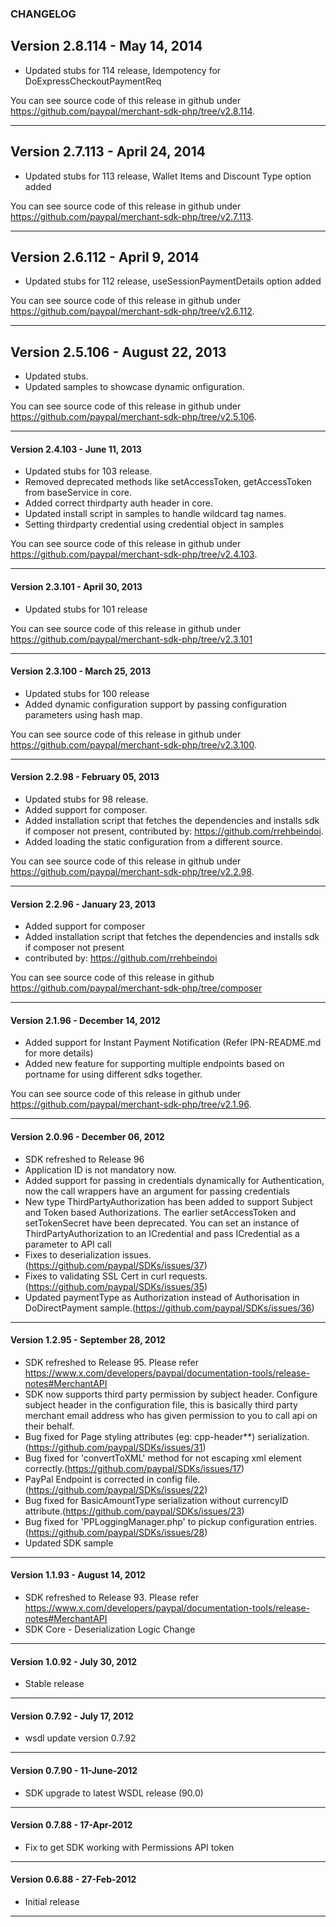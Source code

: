### CHANGELOG

## Version 2.8.114 - May 14, 2014

  - Updated stubs for 114 release, Idempotency for DoExpressCheckoutPaymentReq

You can see source code of this release in github under https://github.com/paypal/merchant-sdk-php/tree/v2.8.114.

--------------------------------------------------------------------------------------------------

## Version 2.7.113 - April 24, 2014

  - Updated stubs for 113 release, Wallet Items and Discount Type option added

You can see source code of this release in github under https://github.com/paypal/merchant-sdk-php/tree/v2.7.113.

--------------------------------------------------------------------------------------------------

## Version 2.6.112 - April 9, 2014
 
   - Updated stubs for 112 release, useSessionPaymentDetails option added
	
You can see source code of this release in github under https://github.com/paypal/merchant-sdk-php/tree/v2.6.112.

--------------------------------------------------------------------------------------------------

## Version 2.5.106 - August 22, 2013
 
   - Updated stubs.
   - Updated samples to showcase dynamic onfiguration.
	
	
You can see source code of this release in github under https://github.com/paypal/merchant-sdk-php/tree/v2.5.106.

--------------------------------------------------------------------------------------------------

#### Version 2.4.103 - June 11, 2013
 
   - Updated stubs for 103 release.
   - Removed deprecated methods like setAccessToken, getAccessToken from baseService in core.
   - Added correct thirdparty auth header in core.
   - Updated install script in samples to handle wildcard tag names. 
   - Setting thirdparty credential using credential object in samples
	
	
You can see source code of this release in github under https://github.com/paypal/merchant-sdk-php/tree/v2.4.103.

--------------------------------------------------------------------------------------------------

#### Version 2.3.101 - April 30, 2013

   - Updated stubs for 101 release

You can see source code of this release in github under https://github.com/paypal/merchant-sdk-php/tree/v2.3.101

--------------------------------------------------------------------------------------------------

#### Version 2.3.100 - March 25, 2013

   - Updated stubs for 100 release
   - Added dynamic configuration support by passing configuration parameters using hash map.
	
You can see source code of this release in github under https://github.com/paypal/merchant-sdk-php/tree/v2.3.100.

--------------------------------------------------------------------------------------------------

#### Version 2.2.98 - February 05, 2013

   - Updated stubs for 98 release.
   - Added support for composer.
   - Added installation script that fetches the dependencies and installs sdk if composer not present, contributed by: https://github.com/rrehbeindoi.
   - Added loading the static configuration from a different source.
	
You can see source code of this release in github under https://github.com/paypal/merchant-sdk-php/tree/v2.2.98.

--------------------------------------------------------------------------------------------------

#### Version 2.2.96 - January 23, 2013

   - Added support for composer
   - Added installation script that fetches the dependencies and installs sdk if composer not present
   - contributed by:  https://github.com/rrehbeindoi
	
You can see source code of this release in github https://github.com/paypal/merchant-sdk-php/tree/composer

--------------------------------------------------------------------------------------------------

#### Version 2.1.96 - December 14, 2012

   - Added support for Instant Payment Notification (Refer IPN-README.md for more details)
   - Added new feature for supporting multiple endpoints based on portname for using different sdks together.
	
You can see source code of this release in github under https://github.com/paypal/merchant-sdk-php/tree/v2.1.96.

--------------------------------------------------------------------------------------------------

#### Version 2.0.96 - December 06, 2012

   - SDK refreshed to Release 96
   - Application ID is not mandatory now.
   - Added support for passing in credentials dynamically for Authentication, now the call 
     wrappers have an argument for passing credentials
   - New type ThirdPartyAuthorization has been added to support Subject and Token based Authorizations. The earlier
     setAccessToken and setTokenSecret have been deprecated. You can set an instance of ThirdPartyAuthorization to an 
     ICredential and pass ICredential as a parameter to  API call
   - Fixes to deserialization issues.(https://github.com/paypal/SDKs/issues/37) 
   - Fixes to validating SSL Cert in curl requests.(https://github.com/paypal/SDKs/issues/35) 
   - Updated paymentType as Authorization instead of Authorisation in DoDirectPayment sample.(https://github.com/paypal/SDKs/issues/36) 

--------------------------------------------------------------------------------------------------

#### Version 1.2.95 - September 28, 2012

   - SDK refreshed to Release 95. Please refer https://www.x.com/developers/paypal/documentation-tools/release-notes#MerchantAPI
   - SDK now supports third party permission by subject header. Configure subject header
     in the configuration file, this is basically third party merchant email address who has 
     given permission to you to call api on their behalf.
   - Bug fixed for Page styling attributes (eg: cpp-header**) serialization. (https://github.com/paypal/SDKs/issues/31)
   - Bug fixed for 'convertToXML' method for not escaping xml element correctly.(https://github.com/paypal/SDKs/issues/17)
   - PayPal Endpoint is corrected in config file.(https://github.com/paypal/SDKs/issues/22)
   - Bug fixed for BasicAmountType serialization without currencyID attribute.(https://github.com/paypal/SDKs/issues/23)
   - Bug fixed for 'PPLoggingManager.php' to pickup configuration entries.(https://github.com/paypal/SDKs/issues/28)
   - Updated SDK sample

--------------------------------------------------------------------------------------------------

#### Version 1.1.93 - August 14, 2012
 
   - SDK refreshed to Release 93. Please refer https://www.x.com/developers/paypal/documentation-tools/release-notes#MerchantAPI
   - SDK Core - Deserialization Logic Change

--------------------------------------------------------------------------------------------------

#### Version 1.0.92 - July 30, 2012
 
   - Stable release

-------------------------------------------------------------------------------------------------

#### Version 0.7.92 - July 17, 2012 

   - wsdl update version 0.7.92

--------------------------------------------------------------------------------------------------
		
#### Version 0.7.90 - 11-June-2012

   - SDK upgrade to latest WSDL release (90.0)

--------------------------------------------------------------------------------------------------

#### Version 0.7.88 - 17-Apr-2012

   - Fix to get SDK working with Permissions API token	

--------------------------------------------------------------------------------------------------

#### Version 0.6.88 - 27-Feb-2012

   - Initial release

--------------------------------------------------------------------------------------------------

